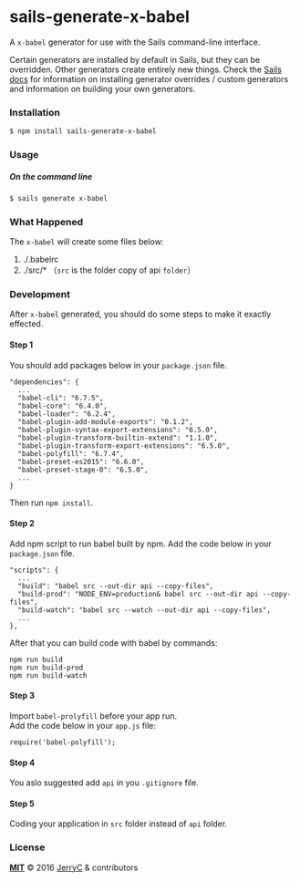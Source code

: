# sails-generate-x-babel

A `x-babel` generator for use with the Sails command-line interface.

Certain generators are installed by default in Sails, but they can be overridden.  Other generators create entirely new things.  Check the [Sails docs](http://sailsjs.org/#!documentation) for information on installing generator overrides / custom generators and information on building your own generators.



### Installation

```sh
$ npm install sails-generate-x-babel
```


### Usage

##### On the command line

```sh
$ sails generate x-babel 
```



### What Happened

The `x-babel` will create some files below:

1. ./.babelrc
2. ./src/* （`src` is the folder copy of api `folder`）

### Development

After `x-babel` generated, you should do some steps to make it exactly effected.

#### Step 1

You should add packages below in your `package.json` file.

```
"dependencies": {
  ...
  "babel-cli": "6.7.5",
  "babel-core": "6.4.0",
  "babel-loader": "6.2.4",
  "babel-plugin-add-module-exports": "0.1.2",
  "babel-plugin-syntax-export-extensions": "6.5.0",
  "babel-plugin-transform-builtin-extend": "1.1.0",
  "babel-plugin-transform-export-extensions": "6.5.0",
  "babel-polyfill": "6.7.4",
  "babel-preset-es2015": "6.6.0",
  "babel-preset-stage-0": "6.5.0",
  ...
}
```

Then run `npm install`.

#### Step 2

Add npm script to run babel built by npm.
Add the code below in your `package.json` file.

```
"scripts": {
  ...
  "build": "babel src --out-dir api --copy-files",
  "build-prod": "NODE_ENV=production& babel src --out-dir api --copy-files",
  "build-watch": "babel src --watch --out-dir api --copy-files",
  ...
},
```

After that you can build code with babel by commands:
```
npm run build
npm run build-prod
npm run build-watch
```

#### Step 3

Import `babel-prolyfill` before your app run.    
Add the code below in your `app.js` file:
```
require('babel-polyfill');
```

#### Step 4

You aslo suggested add `api` in you `.gitignore` file.

#### Step 5

Coding your application in `src` folder instead of `api` folder.

### License

**[MIT](./LICENSE)**
&copy; 2016 [JerryC](http://github.com/JerryC8080) & contributors

